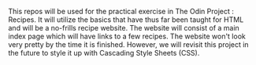 This repos will be used for the practical exercise in The Odin Project : Recipes.
It will utilize the basics that have thus far been taught for HTML and will be a no-frills recipe website. 
The website will consist of a main index page which will have links to a few recipes. 
The website won't look very pretty by the time it is finished. 
However, we will revisit this project in the future to style it up with Cascading Style Sheets (CSS).